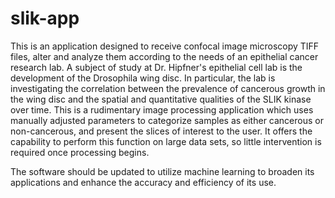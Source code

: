 # slik-app
This is an application designed to receive confocal image microscopy TIFF files, alter and analyze them according to the needs of an epithelial cancer research lab.
A subject of study at Dr. Hipfner's epithelial cell lab is the development of the Drosophila wing disc.
In particular, the lab is investigating the correlation between the prevalence of cancerous growth in the wing disc and the spatial and quantitative qualities of the SLIK kinase over time.
This is a rudimentary image processing application which uses manually adjusted parameters to categorize samples as either cancerous or non-cancerous, and present the slices of interest to the user.
It offers the capability to perform this function on large data sets, so little intervention is required once processing begins.


The software should be updated to utilize machine learning to broaden its applications and enhance the accuracy and efficiency of its use.
